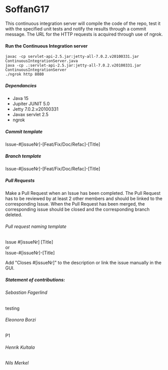 # SoffanG17
This continuous integration server will compile the code of the repo, 
test it with the specified unit tests and notify the results through
a commit message. The URL for the HTTP requests is acquired through use of ngrok.

#### Run the Continuous Integration server
```
javac -cp servlet-api-2.5.jar:jetty-all-7.0.2.v20100331.jar ContinuousIntegrationServer.java
java -cp .:servlet-api-2.5.jar:jetty-all-7.0.2.v20100331.jar ContinuousIntegrationServer
./ngrok http 8080
```

##### Dependancies
- Java 15
- Jupiter JUNIT 5.0
- Jetty 7.0.2.v20100331
- Javax servlet 2.5
- ngrok

##### Commit template
Issue-#[issueNr]-[Feat/Fix/Doc/Refac]-[Title]

##### Branch template
Issue-#[issueNr]-[Feat/Fix/Doc/Refac]-[Title]

##### Pull Requests
Make a Pull Request when an Issue has been completed. The Pull Request has to be reviewed by at least 2 other members and should be linked to the corresponding Issue. When the Pull Request has been merged, the corresponding issue should be closed and the corresponding branch deleted.

###### Pull request naming template
Issue #[issueNr] [Title]  
or  
Issue-#[issueNr]-[Title]

Add "Closes #[issueNr]" to the description or link the issue manually in the GUI.

##### Statement of contributions:

###### Sebastian Fagerlind 
testing

###### Eleonora Borzi
P1


###### Henrik Kultala


###### Nils Merkel

